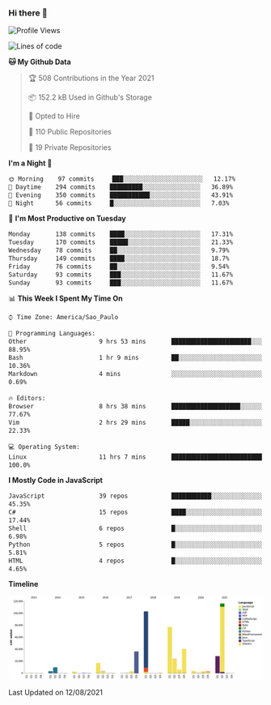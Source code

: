 ### Hi there 👋

<!--START_SECTION:waka-->
![Profile Views](http://img.shields.io/badge/Profile%20Views-30-blue)

![Lines of code](https://img.shields.io/badge/From%20Hello%20World%20I%27ve%20Written-485956%20lines%20of%20code-blue)

**🐱 My Github Data** 

> 🏆 508 Contributions in the Year 2021
 > 
> 📦 152.2 kB Used in Github's Storage 
 > 
> 💼 Opted to Hire
 > 
> 📜 110 Public Repositories 
 > 
> 🔑 19 Private Repositories  
 > 
**I'm a Night 🦉** 

```text
🌞 Morning    97 commits     ███░░░░░░░░░░░░░░░░░░░░░░   12.17% 
🌆 Daytime    294 commits    █████████░░░░░░░░░░░░░░░░   36.89% 
🌃 Evening    350 commits    ███████████░░░░░░░░░░░░░░   43.91% 
🌙 Night      56 commits     █░░░░░░░░░░░░░░░░░░░░░░░░   7.03%

```
📅 **I'm Most Productive on Tuesday** 

```text
Monday       138 commits    ████░░░░░░░░░░░░░░░░░░░░░   17.31% 
Tuesday      170 commits    █████░░░░░░░░░░░░░░░░░░░░   21.33% 
Wednesday    78 commits     ██░░░░░░░░░░░░░░░░░░░░░░░   9.79% 
Thursday     149 commits    ████░░░░░░░░░░░░░░░░░░░░░   18.7% 
Friday       76 commits     ██░░░░░░░░░░░░░░░░░░░░░░░   9.54% 
Saturday     93 commits     ███░░░░░░░░░░░░░░░░░░░░░░   11.67% 
Sunday       93 commits     ███░░░░░░░░░░░░░░░░░░░░░░   11.67%

```


📊 **This Week I Spent My Time On** 

```text
⌚︎ Time Zone: America/Sao_Paulo

💬 Programming Languages: 
Other                    9 hrs 53 mins       ██████████████████████░░░   88.95% 
Bash                     1 hr 9 mins         ██░░░░░░░░░░░░░░░░░░░░░░░   10.36% 
Markdown                 4 mins              ░░░░░░░░░░░░░░░░░░░░░░░░░   0.69%

🔥 Editors: 
Browser                  8 hrs 38 mins       ███████████████████░░░░░░   77.67% 
Vim                      2 hrs 29 mins       █████░░░░░░░░░░░░░░░░░░░░   22.33%

💻 Operating System: 
Linux                    11 hrs 7 mins       █████████████████████████   100.0%

```

**I Mostly Code in JavaScript** 

```text
JavaScript               39 repos            ███████████░░░░░░░░░░░░░░   45.35% 
C#                       15 repos            ████░░░░░░░░░░░░░░░░░░░░░   17.44% 
Shell                    6 repos             █░░░░░░░░░░░░░░░░░░░░░░░░   6.98% 
Python                   5 repos             █░░░░░░░░░░░░░░░░░░░░░░░░   5.81% 
HTML                     4 repos             █░░░░░░░░░░░░░░░░░░░░░░░░   4.65%

```


**Timeline**

![Chart not found](https://raw.githubusercontent.com/jampow/jampow/master/charts/bar_graph.png) 


 Last Updated on 12/08/2021
<!--END_SECTION:waka-->

